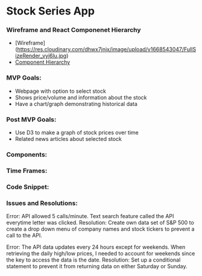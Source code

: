 # Stock Series App

### Wireframe and React Componenet Hierarchy

- [Wireframe] (https://res.cloudinary.com/dhwx7jnjx/image/upload/v1668543047/FullSizeRender_vyj6lu.jpg)
- [Component Hierarchy](https://res.cloudinary.com/dhwx7jnjx/image/upload/v1668543038/FullSizeRender_dbp5du.jpg)

### MVP Goals:

- Webpage with option to select stock
- Shows price/volume and information about the stock
- Have a chart/graph demonstrating historical data

### Post MVP Goals:

- Use D3 to make a graph of stock prices over time
- Related news articles about selected stock

### Components:

### Time Frames:

### Code Snippet:

### Issues and Resolutions:

Error: API allowed 5 calls/minute. Text search feature called the API everytime letter was clicked.
Resolution: Create own data set of S&P 500 to create a drop down menu of company names and stock tickers to prevent a call to the API.

Error: The API data updates every 24 hours except for weekends. When retrieving the daily high/low prices, I needed to account for weekends since the key to access the data is the date.
Resolution: Set up a conditional statement to prevent it from returning data on either Saturday or Sunday.
